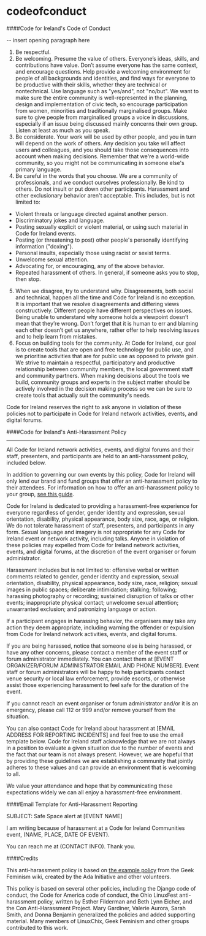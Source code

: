 codeofconduct
=============

####Code for Ireland's Code of Conduct

-- insert opening paragraph here

1. Be respectful. 
2. Be welcoming. Presume the value of others. Everyone’s ideas, skills, and contributions have value. Don’t assume everyone has the same context, and encourage questions. Help provide a welcoming environment for people of all backgrounds and identities, and find ways for everyone to be productive with their skills, whether they are technical or nontechnical. Use language such as "yes/and", not "no/but". We want to make sure the entire community is well-represented in the planning, design and implementation of civic tech, so encourage participation from women, minorities and traditionally marginalised groups. Make sure to give people from marginalised groups a voice in discussions, especially if an issue being discussed mainly concerns their own group. Listen at least as much as you speak.
3. Be considerate.  Your work will be used by other people, and you in turn will depend on the work of others. Any decision you take will affect users and colleagues, and you should take those consequences into account when making decisions. Remember that we're a world-wide community, so you might not be communicating in someone else's primary language.
4. Be careful in the words that you choose. We are a community of professionals, and we conduct ourselves professionally. Be kind to others. Do not insult or put down other participants. Harassment and other exclusionary behavior aren't acceptable. This includes, but is not limited to:
 - Violent threats or language directed against another person.
 - Discriminatory jokes and language.
 - Posting sexually explicit or violent material, or using such material in Code for Ireland events.
 - Posting (or threatening to post) other people's personally identifying information ("doxing").
 - Personal insults, especially those using racist or sexist terms.
 - Unwelcome sexual attention.
 - Advocating for, or encouraging, any of the above behavior.
 - Repeated harassment of others. In general, if someone asks you to stop, then stop.
5. When we disagree, try to understand why. Disagreements, both social and technical, happen all the time and Code for Ireland is no exception. It is important that we resolve disagreements and differing views constructively. Different people have different perspectives on issues. Being unable to understand why someone holds a viewpoint doesn’t mean that they’re wrong. Don’t forget that it is human to err and blaming each other doesn’t get us anywhere, rather offer to help resolving issues and to help learn from mistakes.
6. Focus on building tools for the community. At Code for Ireland, our goal is to create tools that are open and free technology for public use, and we prioritise activities that are for public use as opposed to private gain. We strive to maintain a respectful, participatory and productive relationship between community members, the local government staff and community partners. When making decisions about the tools we build, community groups and experts in the subject matter should be actively involved in the decision making process so we can be sure to create tools that actually suit the community's needs.

Code for Ireland reserves the right to ask anyone in violation of these policies not to participate in Code for Ireland network activities, events, and digital forums.

####Code for Ireland's Anti-Harassment Policy

* * * 

All Code for Ireland network activities, events, and digital forums and their staff, presenters, and participants are held to an anti-harassment policy, included below.

In addition to governing our own events by this policy, Code for Ireland will only lend our brand and fund groups that offer an anti-harassment policy to their attendees. For information on how to offer an anti-harassment policy to your group, <a href="https://docs.google.com/a/codeforamerica.org/document/d/1Zg2FDt7awgfCmdcbzMwKHMb1A7KDOhs_z7ibCb3TLLQ/edit">see this guide</a>.

Code for Ireland is dedicated to providing a harassment-free experience for everyone regardless of gender, gender identity and expression, sexual orientation, disability, physical appearance, body size, race, age, or religion. We do not tolerate harassment of staff, presenters, and participants in any form. Sexual language and imagery is not appropriate for any Code for Ireland event or network activity, including talks. Anyone in violation of these policies may expelled from Code for Ireland network activities, events, and digital forums, at the discretion of the event organiser or forum administrator.

Harassment includes but is not limited to: offensive verbal or written comments related to gender, gender identity and expression, sexual orientation, disability, physical appearance, body size, race, religion; sexual images in public spaces; deliberate intimidation; stalking; following; harassing photography or recording; sustained disruption of talks or other events; inappropriate physical contact; unwelcome sexual attention; unwarranted exclusion; and patronizing language or action.

If a participant engages in harassing behavior, the organisers may take any action they deem appropriate, including warning the offender or expulsion from Code for Ireland network activities, events, and digital forums. 

If you are being harassed, notice that someone else is being harassed, or have any other concerns, please contact a member of the event staff or forum administrator immediately. You can contact them at [EVENT ORGANIZER/FORUM ADMINISTRATOR EMAIL AND PHONE NUMBER]. Event staff or forum administrators will be happy to help participants contact venue security or local law enforcement, provide escorts, or otherwise assist those experiencing harassment to feel safe for the duration of the event.

If you cannot reach an event organiser or forum administrator and/or it is an emergency, please call 112 or 999 and/or remove yourself from the situation. 

You can also contact Code for Ireland about harassment at [EMAIL ADDRESS FOR REPORTING INCIDENTS] and feel free to use the email template below. Code for Ireland staff acknowledge that we are not always in a position to evaluate a given situation due to the number of events and the fact that our team is not always present. However, we are hopeful that by providing these guidelines we are establishing a community that jointly adheres to these values and can provide an environment that is welcoming to all.

We value your attendance and hope that by communicating these expectations widely we can all enjoy a harassment-free environment.

####Email Template for Anti-Harassment Reporting

SUBJECT: Safe Space alert at [EVENT NAME]

I am writing because of harassment at a Code for Ireland Communities event, (NAME, PLACE, DATE OF EVENT). 

You can reach me at (CONTACT INFO). Thank you.

####Credits

This anti-harassment policy is based on <a href="http://geekfeminism.wikia.com/wiki/Conference_anti-harassment/Policy">the example policy</a> from the Geek Feminism wiki, created by the Ada Initiative and other volunteers.

This policy is based on several other policies, including the Django code of conduct, the Code for America code of conduct, the Ohio LinuxFest anti-harassment policy, written by Esther Filderman and Beth Lynn Eicher, and the Con Anti-Harassment Project. Mary Gardiner, Valerie Aurora, Sarah Smith, and Donna Benjamin generalized the policies and added supporting material. Many members of LinuxChix, Geek Feminism and other groups contributed to this work.
